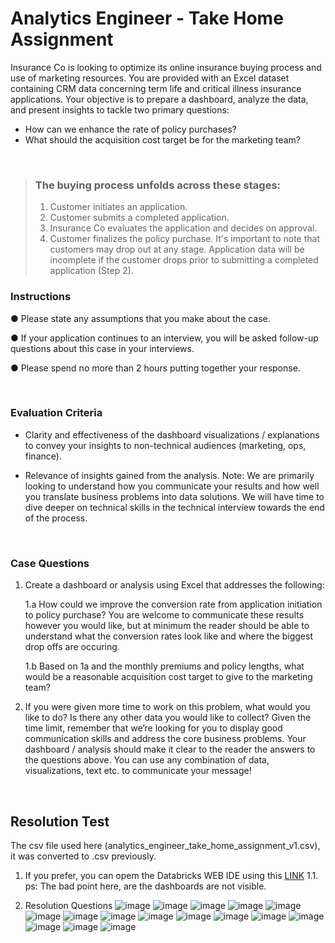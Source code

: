 # Analytics Engineer - Take Home Assignment

Insurance Co is looking to optimize its online insurance buying process and use of marketing resources. You are provided with an Excel dataset containing CRM data concerning term life and critical illness insurance applications. Your objective is to prepare a dashboard, analyze the data, and present insights to tackle two primary questions:

* How can we enhance the rate of policy purchases?
* What should the acquisition cost target be for the marketing team?

<br>

> ### The buying process unfolds across these stages:
>
> 1. Customer initiates an application.
> 2. Customer submits a completed application.
> 3. Insurance Co evaluates the application and decides on approval.
> 4. Customer finalizes the policy purchase.
It's important to note that customers may drop out at any stage. Application data will be incomplete if the customer drops prior to submitting a completed application (Step 2).

### Instructions

● Please state any assumptions that you make about the case.

● If your application continues to an interview, you will be asked follow-up questions about
this case in your interviews.

● Please spend no more than 2 hours putting together your response.

<br>

### Evaluation Criteria

* Clarity and effectiveness of the dashboard visualizations / explanations to convey your insights to non-technical audiences (marketing, ops, finance).

* Relevance of insights gained from the analysis.
Note: We are primarily looking to understand how you communicate your results and how well you translate business problems into data solutions. We will have time to dive deeper on technical skills in the technical interview towards the end of the process.

<br>

### Case Questions

1. Create a dashboard or analysis using Excel that addresses the following:

    1.a How could we improve the conversion rate from application initiation to policy
    purchase? You are welcome to communicate these results however you would like, but at minimum the reader should be able to understand what the conversion rates look like and where the biggest drop offs are occuring.

    1.b Based on 1a and the monthly premiums and policy lengths, what would be a reasonable acquisition cost target to give to the marketing team?

2. If you were given more time to work on this problem, what would you like to do? Is there any other data you would like to collect?
Given the time limit, remember that we’re looking for you to display good communication skills and address the core business problems. Your dashboard / analysis should make it clear to the reader the answers to the questions above. You can use any combination of data, visualizations, text etc. to communicate your message!

<br>

## Resolution Test 

The csv file used here (analytics_engineer_take_home_assignment_v1.csv), it was converted to .csv previously.

1. If you prefer, you can opem the Databricks WEB IDE using this [LINK](https://databricks-prod-cloudfront.cloud.databricks.com/public/4027ec902e239c93eaaa8714f173bcfc/938604926274821/300697287821923/1676615757215603/latest.html)
       1.1. ps: The bad point here, are the dashboards are not visible.

2. Resolution Questions
![image](https://github.com/murillo-ro-silva/case_policyme/assets/719341/856337af-4741-43bd-9430-fdcfd7204a0b)
![image](https://github.com/murillo-ro-silva/case_policyme/assets/719341/bfe8de6d-a119-47a5-a760-898ff7eb5350)
![image](https://github.com/murillo-ro-silva/case_policyme/assets/719341/3486c8d8-ef65-4eb5-ae73-53d8c721b520)
![image](https://github.com/murillo-ro-silva/case_policyme/assets/719341/353e0e4c-5d3f-4286-8417-1e5fb6bdd4a9)
![image](https://github.com/murillo-ro-silva/case_policyme/assets/719341/878ff137-f280-493e-b52c-01d56d56663b)
![image](https://github.com/murillo-ro-silva/case_policyme/assets/719341/f316f0ce-0b76-4773-82be-0456e2aec3e8)
![image](https://github.com/murillo-ro-silva/case_policyme/assets/719341/c4e9fe4c-c8cc-4745-9373-68126893ddd8)
![image](https://github.com/murillo-ro-silva/case_policyme/assets/719341/6e17f62b-b166-4109-bf8f-f8b66bfcc033)
![image](https://github.com/murillo-ro-silva/case_policyme/assets/719341/cb1bcf58-8b4a-4324-837e-6faed121003a)
![image](https://github.com/murillo-ro-silva/case_policyme/assets/719341/801e9fda-436b-43eb-a97a-ce4b000c31ea)
![image](https://github.com/murillo-ro-silva/case_policyme/assets/719341/95726b94-ae90-4435-b188-794b8fba0915)
![image](https://github.com/murillo-ro-silva/case_policyme/assets/719341/d150e7d2-3251-4dcb-9c3d-e629296ed97b)
![image](https://github.com/murillo-ro-silva/case_policyme/assets/719341/0c16125c-dfa8-41a0-a8be-30a070881c58)
![image](https://github.com/murillo-ro-silva/case_policyme/assets/719341/f0f88313-a1da-4b1f-b504-7805aa3cdee3)
![image](https://github.com/murillo-ro-silva/case_policyme/assets/719341/a06546e2-2a1c-42b9-9ea4-9e82944b6616)
![image](https://github.com/murillo-ro-silva/case_policyme/assets/719341/12032d5c-03ee-4df1-8665-c7eae0a54877)

